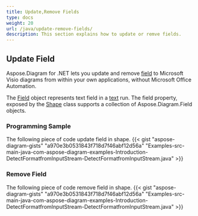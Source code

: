 ```yaml
---
title: Update,Remove Fields
type: docs
weight: 20
url: /java/update-remove-fields/
description: This section explains how to update or remve fields.
---
```


## **Update Field**
Aspose.Diagram for .NET lets you update and remove [field](https://apireference.aspose.com/diagram/java/com.aspose.diagram/field) to Microsoft Visio diagrams from within your own applications, without Microsoft Office Automation. 

The [Field](https://apireference.aspose.com/diagram/java/com.aspose.diagram/field) object represents text field in a [text](https://apireference.aspose.com/diagram/java/com.aspose.diagram/text) run. The field property, exposed by the [Shape](http://www.aspose.com/api/java/diagram/com.aspose.diagram/shape) class supports a collection of Aspose.Diagram.Field objects.
### **Programming Sample**
The following piece of code update field in shape.
{{< gist "aspose-diagram-gists" "a970e3b0531843f718d7f46abf12d56a" "Examples-src-main-java-com-aspose-diagram-examples-Introduction-DetectFormatfromInputStream-DetectFormatfromInputStream.java" >}}

### **Remove Field**
The following piece of code remove field in shape.
{{< gist "aspose-diagram-gists" "a970e3b0531843f718d7f46abf12d56a" "Examples-src-main-java-com-aspose-diagram-examples-Introduction-DetectFormatfromInputStream-DetectFormatfromInputStream.java" >}}

